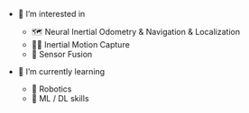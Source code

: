 - 👀 I’m interested in
    - 🗺️ Neural Inertial Odometry & Navigation & Localization
    - 🤷‍♂️ Inertial Motion Capture
    - 🤝 Sensor Fusion
 
- 🌱 I’m currently learning
    - 🤖 Robotics
    - 🧠 ML / DL skills
